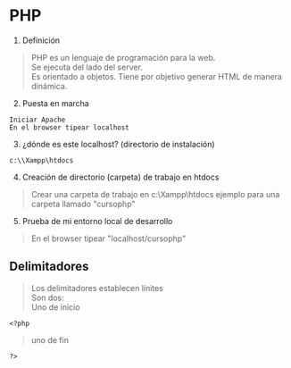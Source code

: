 # PHP 

  1. Definición
  
> PHP es un lenguaje de programación para la web.  
> Se ejecuta del lado del server.    
> Es orientado a objetos.
> Tiene por objetivo generar HTML de manera dinámica.


  2. Puesta en marcha
  
    Iniciar Apache  
    En el browser tipear localhost
    
  3. ¿dónde es este localhost? (directorio de instalación)
 
    c:\\Xampp\htdocs
    
  4. Creación de directorio (carpeta) de trabajo en htdocs
  
> Crear una carpeta de trabajo en c:\\Xampp\htdocs
> ejemplo para una carpeta llamado "cursophp"

  5. Prueba de mi entorno local de desarrollo
  
> En el browser tipear "localhost/cursophp"


## Delimitadores

> Los delimitadores establecen línites  
> Son dos:   
> Uno de inicio
    
    <?php
  
> uno de fin 

    ?>
   